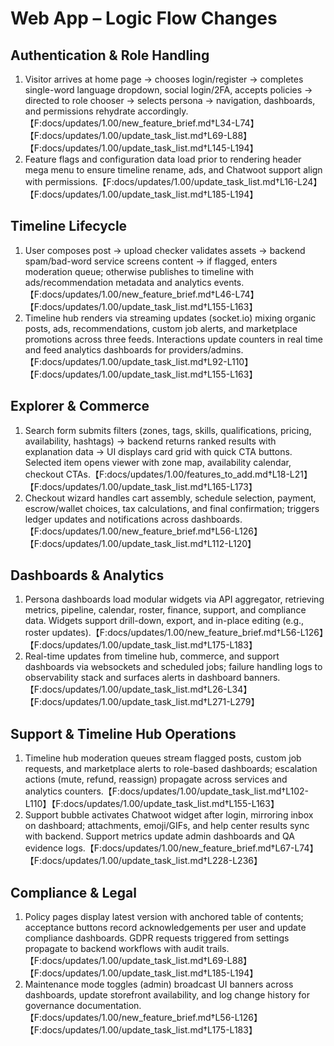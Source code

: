 # Web App – Logic Flow Changes

## Authentication & Role Handling
1. Visitor arrives at home page → chooses login/register → completes single-word language dropdown, social login/2FA, accepts policies → directed to role chooser → selects persona → navigation, dashboards, and permissions rehydrate accordingly.【F:docs/updates/1.00/new_feature_brief.md†L34-L74】【F:docs/updates/1.00/update_task_list.md†L69-L88】【F:docs/updates/1.00/update_task_list.md†L145-L194】
2. Feature flags and configuration data load prior to rendering header mega menu to ensure timeline rename, ads, and Chatwoot support align with permissions.【F:docs/updates/1.00/update_task_list.md†L16-L24】【F:docs/updates/1.00/update_task_list.md†L185-L194】

## Timeline Lifecycle
1. User composes post → upload checker validates assets → backend spam/bad-word service screens content → if flagged, enters moderation queue; otherwise publishes to timeline with ads/recommendation metadata and analytics events.【F:docs/updates/1.00/new_feature_brief.md†L46-L74】【F:docs/updates/1.00/update_task_list.md†L155-L163】
2. Timeline hub renders via streaming updates (socket.io) mixing organic posts, ads, recommendations, custom job alerts, and marketplace promotions across three feeds. Interactions update counters in real time and feed analytics dashboards for providers/admins.【F:docs/updates/1.00/update_task_list.md†L92-L110】【F:docs/updates/1.00/update_task_list.md†L155-L163】

## Explorer & Commerce
1. Search form submits filters (zones, tags, skills, qualifications, pricing, availability, hashtags) → backend returns ranked results with explanation data → UI displays card grid with quick CTA buttons. Selected item opens viewer with zone map, availability calendar, checkout CTAs.【F:docs/updates/1.00/features_to_add.md†L18-L21】【F:docs/updates/1.00/update_task_list.md†L165-L173】
2. Checkout wizard handles cart assembly, schedule selection, payment, escrow/wallet choices, tax calculations, and final confirmation; triggers ledger updates and notifications across dashboards.【F:docs/updates/1.00/new_feature_brief.md†L56-L126】【F:docs/updates/1.00/update_task_list.md†L112-L120】

## Dashboards & Analytics
1. Persona dashboards load modular widgets via API aggregator, retrieving metrics, pipeline, calendar, roster, finance, support, and compliance data. Widgets support drill-down, export, and in-place editing (e.g., roster updates).【F:docs/updates/1.00/new_feature_brief.md†L56-L126】【F:docs/updates/1.00/update_task_list.md†L175-L183】
2. Real-time updates from timeline hub, commerce, and support dashboards via websockets and scheduled jobs; failure handling logs to observability stack and surfaces alerts in dashboard banners.【F:docs/updates/1.00/update_task_list.md†L26-L34】【F:docs/updates/1.00/update_task_list.md†L271-L279】

## Support & Timeline Hub Operations
1. Timeline hub moderation queues stream flagged posts, custom job requests, and marketplace alerts to role-based dashboards; escalation actions (mute, refund, reassign) propagate across services and analytics counters.【F:docs/updates/1.00/update_task_list.md†L102-L110】【F:docs/updates/1.00/update_task_list.md†L155-L163】
2. Support bubble activates Chatwoot widget after login, mirroring inbox on dashboard; attachments, emoji/GIFs, and help center results sync with backend. Support metrics update admin dashboards and QA evidence logs.【F:docs/updates/1.00/new_feature_brief.md†L67-L74】【F:docs/updates/1.00/update_task_list.md†L228-L236】

## Compliance & Legal
1. Policy pages display latest version with anchored table of contents; acceptance buttons record acknowledgements per user and update compliance dashboards. GDPR requests triggered from settings propagate to backend workflows with audit trails.【F:docs/updates/1.00/update_task_list.md†L69-L88】【F:docs/updates/1.00/update_task_list.md†L185-L194】
2. Maintenance mode toggles (admin) broadcast UI banners across dashboards, update storefront availability, and log change history for governance documentation.【F:docs/updates/1.00/new_feature_brief.md†L56-L126】【F:docs/updates/1.00/update_task_list.md†L175-L183】
